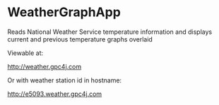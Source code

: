 # WeatherGraphApp
Reads National Weather Service temperature information and displays current and previous temperature graphs overlaid

Viewable at:

   http://weather.gpc4j.com

Or with weather station id in hostname:

   http://e5093.weather.gpc4j.com

